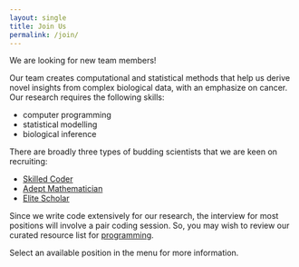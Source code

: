 ```yaml
---
layout: single
title: Join Us
permalink: /join/
---
```


We are looking for new team members!

Our team creates computational and statistical methods that help us derive
novel insights from complex biological data, with an emphasize on cancer.
Our research requires the following skills:
- computer programming
- statistical modelling
- biological inference

There are broadly three types of budding scientists that we are keen on
recruiting:
- [Skilled Coder](/join/postgrad/#skilled-coder)
- [Adept Mathematician](/join/postgrad/#adept-mathematician)
- [Elite Scholar](/join/postgrad/#elite-scholar)

Since we write code extensively for our research, the interview 
for most positions will involve a pair coding session. 
So, you may wish to review our curated resource list for 
[programming](/res/programming/).

Select an available position in the menu for more information.


